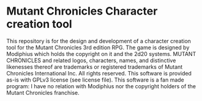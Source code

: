 # Mutant Chronicles Character creation tool #
This repository is for the design and development of a character creation tool for 
the Mutant Chronicles 3rd edition RPG.
The game is designed by Modiphius which holds the copyright on it and the 2d20 systems.
MUTANT CHRONICLES and related logos, characters, names, and distinctive likenesses thereof are trademarks or registered trademarks of Mutant Chronicles International Inc. All rights reserved.
This software is provided as-is with GPLv3 license (see license file).
This software is a fan made program: I have no relation with Modiphius nor the copyright holders of the Mutant Chronicles franchise.
